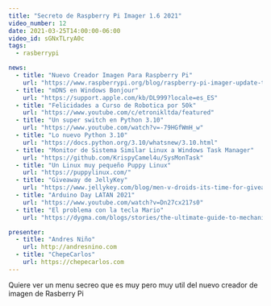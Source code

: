 ```yaml
---
title: "Secreto de Raspberry Pi Imager 1.6 2021"
video_number: 12
date: 2021-03-25T14:00:00-06:00
video_id: sGNxTLryA0c
tags:
  - rasberrypi

news:
  - title: "Nuevo Creador Imagen Para Raspberry Pi"
    url: "https://www.raspberrypi.org/blog/raspberry-pi-imager-update-to-v1-6/"
  - title: "mDNS en Windows Bonjour"
    url: "https://support.apple.com/kb/DL999?locale=es_ES"
  - title: "Felicidades a Curso de Robotica por 50k"
    url: "https://www.youtube.com/c/etronikltda/featured"
  - title: "Un super switch en Python 3.10"
    url: "https://www.youtube.com/watch?v=-79HGfWmH_w"
  - title: "Lo nuevo Python 3.10"
    url: "https://docs.python.org/3.10/whatsnew/3.10.html"
  - title: "Monitor de Sistema Similar Linux a Windows Task Manager"
    url: "https://github.com/KrispyCamel4u/SysMonTask"
  - title: "Un Linux muy pequeño Puppy Linux"
    url: "https://puppylinux.com/"
  - title: "Giveaway de JellyKey"
    url: "https://www.jellykey.com/blog/men-v-droids-its-time-for-giveaway/"
  - title: "Arduino Day LATAN 2021"
    url: "https://www.youtube.com/watch?v=Dn27cx217s0"
  - title: "El problema con la tecla Mario"
    url: "https://dygma.com/blogs/stories/the-ultimate-guide-to-mechanical-keyboard-switches-for-2019"

presenter:
  - title: "Andres Niño"
    url: http://andresnino.com
  - title: "ChepeCarlos"
    url: https://chepecarlos.com
---
```


Quiere ver un menu secreo que es muy pero muy util del nuevo creador de imagen de Rasberry Pi
